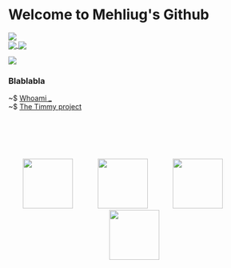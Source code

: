 # Welcome to Mehliug's Github
![](https://komarev.com/ghpvc/?username=Mehliug-git)<br>
<a href="https://github.com/anuraghazra/github-readme-stats">
  <img align="center" src="https://github-readme-stats.vercel.app/api?username=Mehliug-git&count_private=true&show_icons=true&include_all_commits=true&hide_border=true&hide_title=false&theme=codeSTACKr" />
  <img align="center" src="https://github-readme-stats.vercel.app/api/top-langs/?username=Mehliug-git&langs_count=5&theme=github_dark&hide_border=true" />
</a>


<img src="https://root-me-badge.cloud.duboc.xyz/storage_clients/779ca298cba8edc1fd624f5adee95259/static_badge_light.png" />

  
### Blablabla

~$ <a href="https://mehliug-git.github.io/Portfolio/">Whoami _</a> <br>
~$ <a href="https://mehliug-bot.glitch.me/">The Timmy project</a> 


<br><br><br><br>

<p align="center">
   <img src="https://media3.giphy.com/media/ln7z2eWriiQAllfVcn/200w.webp" width="100"> &emsp;&emsp;&emsp;
   <img src="https://i.giphy.com/media/LMt9638dO8dftAjtco/200.webp" width="100"> &emsp;&emsp;&emsp;
   <img src="https://i.giphy.com/media/KzJkzjggfGN5Py6nkT/200.webp" width="100"> &emsp;&emsp;&emsp;
   <img src="https://i.giphy.com/media/IdyAQJVN2kVPNUrojM/200.webp" width="100"><br><br> &emsp;&emsp;&emsp;
</p> 

